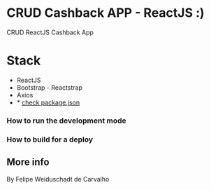 # CRUD Cashback APP - ReactJS :)

<p align="center">

CRUD ReactJS Cashback App


# Stack

  - ReactJS
  - Bootstrap - Reactstrap
  - Axios
  - \* [check package.json](/package.json)

### How to run the development mode
<step-by-step>

### How to build for a deploy

<step-by-step>


## More info

By Felipe Weiduschadt de Carvalho

